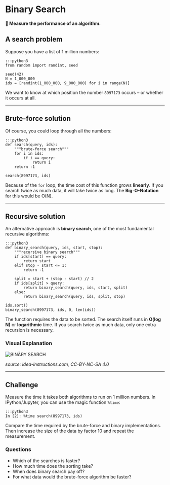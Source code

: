 
# Binary Search

**🎯 Measure the performance of an algorithm.**

## A search problem

Suppose you have a list of 1 million numbers:

    :::python3
    from random import randint, seed

    seed(42)
    N = 1_000_000
    ids = [randint(1_000_000, 9_000_000) for i in range(N)]

We want to know at which position the number `8997173` occurs – or whether it occurs at all.

----

## Brute-force solution

Of course, you could loop through all the numbers:

    :::python3
    def search(query, ids):
        """brute-force search"""
        for i in ids:
            if i == query:
                return i
        return -1

    search(8997173, ids)

Because of the `for` loop, the time cost of this function grows **linearly**.
If you search twice as much data, it will take twice as long.
The **Big-O-Notation** for this would be O(N).

----

## Recursive solution

An alternative approach is **binary search**, one of the most fundamental recursive algorithms:

    :::python3
    def binary_search(query, ids, start, stop):
        """recursive binary search"""
        if ids[start] == query:
            return start
        elif stop - start <= 1:
            return -1

        split = start + (stop - start) // 2
        if ids[split] > query:
            return binary_search(query, ids, start, split)
        else:
            return binary_search(query, ids, split, stop)

    ids.sort()
    binary_search(8997173, ids, 0, len(ids))

The function requires the data to be sorted.
The search itself runs in **O(log N)** or **logarithmic** time.
If you search twice as much data, only one extra recursion is necessary.

### Visual Explanation

![BINÄRY SEARCH](../images/binary-search.png)

*source: idea-instructions.com, CC-BY-NC-SA 4.0*

----

## Challenge

Measure the time it takes both algorithms to run on 1 million numbers.
In IPython/Jupyter, you can use the magic function `%time`:

    :::python3
    In [2]: %time search(8997173, ids)

Compare the time required by the brute-force and binary implementations.
Then increase the size of the data by factor 10 and repeat the measurement.

### Questions

* Which of the searches is faster?
* How much time does the sorting take?
* When does binary search pay off?
* For what data would the brute-force algorithm be faster?
